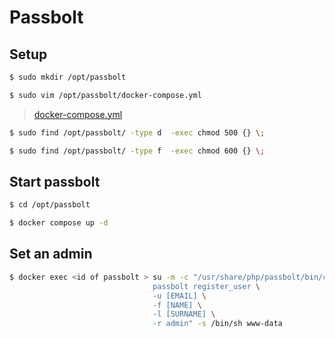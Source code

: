 # Passbolt


## Setup

```bash
$ sudo mkdir /opt/passbolt

$ sudo vim /opt/passbolt/docker-compose.yml
```
> [docker-compose.yml](/passbolt/opt/passbolt/docker-compose.yml)

```bash
$ sudo find /opt/passbolt/ -type d  -exec chmod 500 {} \;

$ sudo find /opt/passbolt/ -type f  -exec chmod 600 {} \;
```

## Start passbolt

```bash
$ cd /opt/passbolt

$ docker compose up -d
```

## Set an admin 

```bash
$ docker exec <id of passbolt > su -m -c "/usr/share/php/passbolt/bin/cake \
                                passbolt register_user \
                                -u [EMAIL] \
                                -f [NAME] \
                                -l [SURNAME] \
                                -r admin" -s /bin/sh www-data
```
